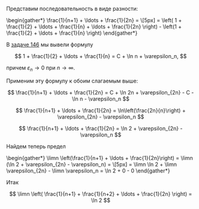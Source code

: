 Представим последовательность в виде разности:

\begin{gather*}
    \frac{1}{n+1} + \ldots + \frac{1}{2n} = \\[5px] = \left( 1 + \frac{1}{2} + \ldots + \frac{1}{n} + \ldots + \frac{1}{2n} \right) - \left(1 + \frac{1}{2} + \ldots + \frac{1}{n} \right)
\end{gather*}

В [задаче 146](/tasks/146) мы вывели формулу

$$ 1 + \frac{1}{2} + \ldots + \frac{1}{n} = C + \ln n + \varepsilon_n, $$

причем $\varepsilon_n \to 0$ при $n\to\infty$.

Применим эту формулу к обоим слагаемым выше:

$$ \frac{1}{n+1} + \ldots + \frac{1}{2n} = C + \ln 2n + \varepsilon_{2n} - C -\ln n - \varepsilon_n $$

$$ \frac{1}{n+1} + \ldots + \frac{1}{2n} = \ln\left(\frac{2n}{n}\right) + \varepsilon_{2n} - \varepsilon_n $$

$$ \frac{1}{n+1} + \ldots + \frac{1}{2n} = \ln 2 + \varepsilon_{2n} - \varepsilon_n $$

Найдем теперь предел

\begin{gather*}
    \limn \left(\frac{1}{n+1} + \ldots + \frac{1}{2n}\right) = \limn (\ln 2 + \varepsilon_{2n} - \varepsilon_n) =
    \\[5px]
    = \limn \ln 2 + \limn \varepsilon_{2n} - \limn \varepsilon_n = \ln 2 + 0 - 0
\end{gather*}

Итак

$$ \limn \left( \frac{1}{n+1} + \frac{1}{n+2} + \ldots + \frac{1}{2n} \right) = \ln 2 $$
